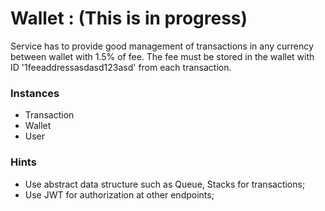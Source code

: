 # Wallet : (This is in progress)

Service has to provide good management of transactions in any currency between wallet with 1.5% of fee.
The fee must be stored in the wallet with ID '1feeaddressasdasd123asd' from each transaction.

### Instances
  * Transaction
  * Wallet
  * User

### Hints
* Use abstract data structure such as Queue, Stacks for transactions;
* Use JWT for authorization at other endpoints;